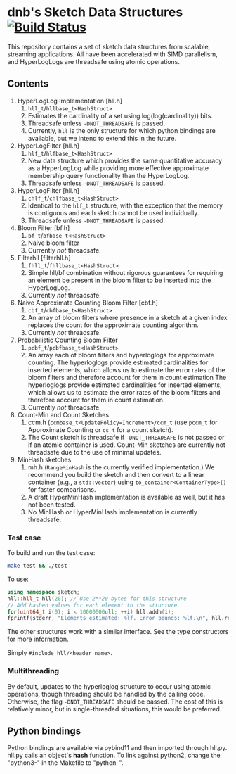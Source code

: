 # dnb's Sketch Data Structures [![Build Status](https://travis-ci.com/dnbaker/sketch.svg?branch=master)](https://travis-ci.com/dnbaker/sketch)
This repository contains a set of sketch data structures from scalable, streaming applications.
All have been accelerated with SIMD parallelism, and HyperLogLogs are threadsafe using atomic operations.

## Contents
1. HyperLogLog Implementation [hll.h]
    1. `hll_t`/`hllbase_t<HashStruct>`
    2. Estimates the cardinality of a set using log(log(cardinality)) bits.
    3. Threadsafe unless `-DNOT_THREADSAFE` is passed.
    4. Currently, `hll` is the only structure for which python bindings are available, but we intend to extend this in the future.
2. HyperLogFilter [hll.h]
    1. `hlf_t`/`hlfbase_t<HashStruct>`
    2. New data structure which provides the same quantitative accuracy as a HyperLogLog while providing more effective approximate membership query functionality than the HyperLogLog.
    3. Threadsafe unless `-DNOT_THREADSAFE` is passed.
3. HyperLogFilter [hll.h]
    1. `chlf_t`/`chlfbase_t<HashStruct>`
    2. Identical to the `hlf_t` structure, with the exception that the memory is contiguous and each sketch cannot be used individually.
    3. Threadsafe unless `-DNOT_THREADSAFE` is passed.
4. Bloom Filter [bf.h]
    1. `bf_t`/`bfbase_t<HashStruct>`
    2. Naive bloom filter
    3. Currently *not* threadsafe.
5. Filterhll [filterhll.h]
    1. `fhll_t`/`fhllbase_t<HashStruct>`
    2. Simple hll/bf combination without rigorous guarantees for requiring an element be present in the bloom filter to be inserted into the HyperLogLog.
    3. Currently *not* threadsafe.
6. Naive Approximate Counting Bloom Filter [cbf.h]
    1. `cbf_t`/`cbfbase_t<HashStruct>`
    2. An array of bloom filters where presence in a sketch at a given index replaces the count for the approximate counting algorithm.
    3. Currently *not* threadsafe.
7. Probabilistic Counting Bloom Filter
    1. `pcbf_t`/`pcbfbase_t<HashStruct>`
    2. An array each of bloom filters and hyperloglogs for approximate counting. The hyperloglogs provide estimated cardinalities for inserted elements, which allows us to estimate the error rates of the bloom filters and therefore account for them in count estimation The hyperloglogs provide estimated cardinalities for inserted elements, which allows us to estimate the error rates of the bloom filters and therefore account for them in count estimation.
    3. Currently *not* threadsafe.
8. Count-Min and Count Sketches
    1. ccm.h (`ccmbase_t<UpdatePolicy=Increment>/ccm_t`  (use `pccm_t` for Approximate Counting or `cs_t` for a count sketch).
    2. The Count sketch is threadsafe if `-DNOT_THREADSAFE` is not passed or if an atomic container is used. Count-Min sketches are currently not threadsafe due to the use of minimal updates.
9. MinHash sketches
    1. mh.h (`RangeMinHash` is the currently verified implementation.) We recommend you build the sketch and then convert to a linear container (e.g., a `std::vector`) using `to_container<ContainerType>()`  for faster comparisons.
    2. A draft HyperMinHash implementation is available as well, but it has not been tested.
    3. No MinHash or HyperMinHash implementation is currently threadsafe.

### Test case
To build and run the test case:

```bash
make test && ./test
```

To use:

```c++
using namespace sketch;
hll::hll_t hll(20); // Use 2**20 bytes for this structure
// Add hashed values for each element to the structure.
for(uint64_t i(0); i < 10000000ull; ++i) hll.addh(i);
fprintf(stderr, "Elements estimated: %lf. Error bounds: %lf.\n", hll.report(), hll.est_err());
```

The other structures work with a similar interface. See the type constructors for more information.

Simply `#include hll/<header_name>`.

### Multithreading
By default, updates to the hyperloglog structure to occur using atomic operations, though threading should be handled by the calling code. Otherwise, the flag `-DNOT_THREADSAFE` should be passed. The cost of this is relatively minor, but in single-threaded situations, this would be preferred.

## Python bindings
Python bindings are available via pybind11 and then imported through hll.py. hll.py calls an object's __hash__ function. To link against python2, change the "python3-" in the Makefile to "python-".
